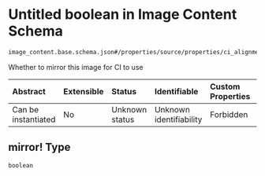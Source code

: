 # Untitled boolean in Image Content Schema

```txt
image_content.base.schema.json#/properties/source/properties/ci_alignment/properties/mirror!
```

Whether to mirror this image for CI to use

| Abstract            | Extensible | Status         | Identifiable            | Custom Properties | Additional Properties | Access Restrictions | Defined In                                                                                        |
| :------------------ | :--------- | :------------- | :---------------------- | :---------------- | :-------------------- | :------------------ | :------------------------------------------------------------------------------------------------ |
| Can be instantiated | No         | Unknown status | Unknown identifiability | Forbidden         | Allowed               | none                | [image\_content.base.schema.json\*](../out/image_content.base.schema.json "open original schema") |

## mirror! Type

`boolean`

